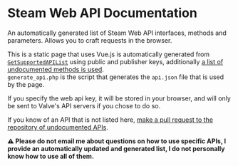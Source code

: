 # Steam Web API Documentation

An automatically generated list of Steam Web API interfaces, methods and parameters. Allows you to craft requests in the browser.

This is a static page that uses Vue.js is automatically generated from
[`GetSupportedAPIList`](https://steamapi.xpaw.me/#ISteamWebAPIUtil/GetSupportedAPIList)
using public and publisher keys, additionally
[a list of undocumented methods is used](https://github.com/SteamDatabase/UndocumentedAPI).  
`generate_api.php` is the script that generates the `api.json` file that is used by the page.

If you specify the web api key, it will be stored in your browser, and will only be sent to Valve's API servers if you chose to do so.

If you know of an API that is not listed here,
[make a pull request to the repository of undocumented APIs](https://github.com/SteamDatabase/UndocumentedAPI).

**⚠ Please do not email me about questions on how to use specific APIs,
I provide an automatically updated and generated list, I do not personally know how to use all of them.**
